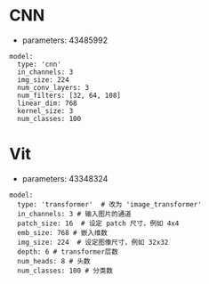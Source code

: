 # CNN
* parameters: 43485992
```
model:
  type: 'cnn'
  in_channels: 3
  img_size: 224
  num_conv_layers: 3
  num_filters: [32, 64, 108]
  linear_dim: 768
  kernel_size: 3
  num_classes: 100
```

# Vit
* parameters: 43348324
```
model:
  type: 'transformer'  # 改为 'image_transformer'
  in_channels: 3 # 输入图片的通道
  patch_size: 16  # 设定 patch 尺寸，例如 4x4
  emb_size: 768 # 嵌入维数
  img_size: 224  # 设定图像尺寸，例如 32x32
  depth: 6 # transformer层数
  num_heads: 8 # 头数
  num_classes: 100 # 分类数
```


